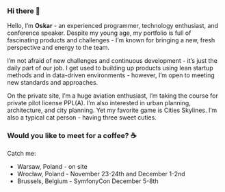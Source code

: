 ### Hi there 👋

Hello, I’m __Oskar__ - an experienced programmer, technology enthusiast, and conference speaker. Despite my young age, my portfolio is full of fascinating products and challenges - I’m known for bringing a new, fresh perspective and energy to the team.

I’m not afraid of new challenges and continuous development - it’s just the daily part of our job. I get used to building up products using lean startup methods and in data-driven environments - however, I’m open to meeting new standards and approaches.

On the private site, I’m a huge aviation enthusiast, I’m taking the course for private pilot license PPL(A). I’m also interested in urban planning, architecture, and city planning. Yet my favorite game is Cities Skylines. I’m also a typical cat person - having three sweet cuties.

### Would you like to meet for a coffee? ☕️
Catch me:

- Warsaw, Poland - on site
- Wrocław, Poland - November 23-24th and December 1-2nd
- Brussels, Belgium - SymfonyCon December 5-8th
